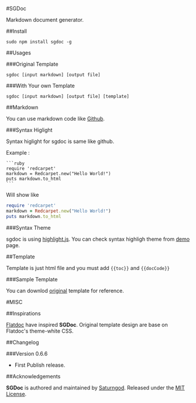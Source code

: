 #SGDocMarkdown document generator.##Install    sudo npm install sgdoc -g##Usages###Original Template    sgdoc [input markdown] [output file]###With Your own Template    sgdoc [input markdown] [output file] [template]##MarkdownYou can use markdown code like [Github](https://help.github.com/articles/github-flavored-markdown).###Syntax HiglightSyntax higlight for sgdoc is same like github.Example :	```ruby	require 'redcarpet'	markdown = Redcarpet.new("Hello World!")	puts markdown.to_html	```Will show like```rubyrequire 'redcarpet'markdown = Redcarpet.new("Hello World!")puts markdown.to_html```###Syntax Themesgdoc is using [highlight.js](http://softwaremaniacs.org/soft/highlight/en/). You can check syntax highligh theme from [demo](http://softwaremaniacs.org/media/soft/highlight/test.html) page.##Template	Template is just html file and you must add `{{toc}}` and  `{{docCode}}`###Sample TemplateYou can downlod [original](https://raw.github.com/saturngod/SGDoc/master/template.html) template for reference.#MISC##Inspirations[Flatdoc](http://ricostacruz.com/flatdoc/) have inspired **SGDoc**. Original template design are base on Flatdoc's theme-white CSS.##Changelog###Version 0.6.6- First Publish release.##Acknowledgements**SGDoc** is authored and maintained by [Saturngod](http://en.saturngod.net).Released under the [MIT License](http://opensource.org/licenses/mit-license.php).
